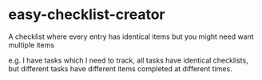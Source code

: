 # easy-checklist-creator
A checklist where every entry has identical items but you might need want multiple items

e.g. I have tasks which I need to track, all tasks have identical checklists, but different tasks have different items completed at different times.
